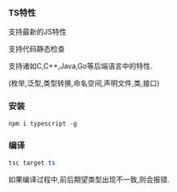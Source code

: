 ### TS特性

支持最新的JS特性

支持代码静态检查

支持诸如C,C++,Java,Go等后端语言中的特性.

(枚举,泛型,类型转换,命名空间,声明文件,类,接口)

### 安装

```powershell
npm i typescript -g
```

### 编译

```powershell
tsc target.ts
```

如果编译过程中,前后期望类型出现不一致,则会报错.
